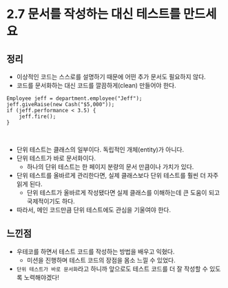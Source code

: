 # 2.7 문서를 작성하는 대신 테스트를 만드세요

## 정리
- 이상적인 코드는 스스로를 설명하기 때문에 어떤 추가 문서도 필요하지 않다.
- 코드를 문서화하는 대신 코드를 깔끔하게(clean) 만들어야 한다.

```
Employee jeff = department.employee("Jeff");
jeff.giveRaise(new Cash("$5,000"));
if (jeff.performance < 3.5) {
    jeff.fire();
}
```
<br/>

- 단위 테스트는 클래스의 일부이다. 독립적인 개체(entity)가 아니다.
- 단위 테스트가 바로 문서화이다.
    - 하나의 단위 테스트는 한 페이지 분량의 문서 만큼이나 가치가 있다.
- 단위 테스트를 올바르게 관리한다면, 실제 클래스보다 단위 테스트를 훨씬 더 자주 읽게 된다.
    - 단위 테스트가 올바르게 작성됐다면 실제 클래스를 이해하는데 큰 도움이 되고 국제적이기도 하다.
- 따라서, 메인 코드만큼 단위 테스트에도 관심을 기울여야 한다.

## 느낀점

- 우테코를 하면서 테스트 코드를 작성하는 방법을 배우고 익혔다.
    - 미션을 진행하며 테스트 코드의 장점을 몸소 느낄 수 있었다.
- `단위 테스트가 바로 문서화`라고 하니까 앞으로도 테스트 코드를 더 잘 작성할 수 있도록 노력해야겠다!